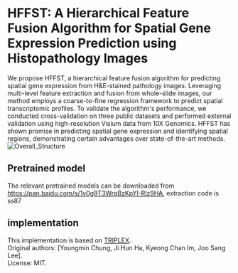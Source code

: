 # HFFST: A Hierarchical Feature Fusion Algorithm for Spatial Gene Expression Prediction using Histopathology Images
We propose HFFST, a hierarchical feature fusion algorithm for predicting spatial gene expression from H\&E-stained pathology images. Leveraging multi-level feature extraction and fusion from whole-slide images, our method employs a coarse-to-fine regression framework to predict spatial transcriptomic profiles. To validate the algorithm's performance, we conducted cross-validation on three public datasets and performed external validation using high-resolution Visium data from 10X Genomics. HFFST has shown promise in predicting spatial gene expression and identifying spatial regions, demonstrating certain advantages over state-of-the-art methods.
![Overall_Structure](https://github.com/user-attachments/assets/3b881213-6239-4bf0-9b31-0f18c8d34189)

## Pretrained model
The relevant pretrained models can be downloaded from <https://pan.baidu.com/s/1v0g9T3WrqBzKpYI-Rlz9HA>, extraction code is ss87

## implementation
This implementation is based on [TRIPLEX](https://github.com/NEXGEM/TRIPLEX).  
Original authors: [Youngmin Chung, Ji Hun Ha, Kyeong Chan Im, Joo Sang Lee].  
License: MIT.  
